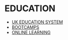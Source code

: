 # EDUCATION

<!-- https://en.wikipedia.org/wiki/Education -->

- [UK EDUCATION SYSTEM](../LEVEL-2/EDUCATION/UK-EDUCATION-SYSTEM.md)
- [BOOTCAMPS](../LEVEL-2/EDUCATION/BOOTCAMPS.md)
- [ONLINE LEARNING](../LEVEL-2/EDUCATION/ONLINE-LEARNING.md)